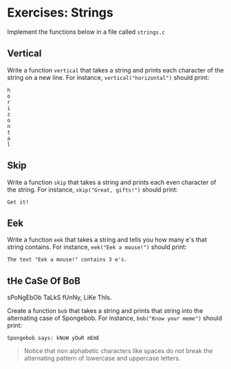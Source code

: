 # Exercises: Strings

Implement the functions below in a file called `strings.c`

## Vertical

Write a function `vertical` that takes a string and prints each character of the string on a new line. For instance, `vertical("horizontal")` should print:

    h
    o
    r
    i
    z
    o
    n
    t
    a
    l

## Skip

Write a function `skip` that takes a string and prints each even character of the string. For instance, `skip("Great, gifts!")` should print:

    Get it!

## Eek

Write a function `eek` that takes a string and tells you how many e's that string contains. For instance, `eek("Eek a mouse!")` should print:

    The text "Eek a mouse!" contains 3 e's.

## tHe CaSe Of BoB

sPoNgEbOb TaLkS fUnNy, LiKe ThIs.

Create a function `bob` that takes a string and prints that string into the alternating case of Spongebob. For instance, `bob("Know your meme")` should print:

    Spongebob says: kNoW yOuR mEmE

> Notice that non alphabetic characters like spaces do not break the alternating pattern of lowercase and uppercase letters.